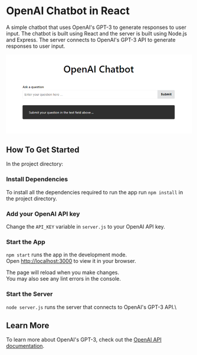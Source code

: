 # OpenAI Chatbot in React

A simple chatbot that uses OpenAI's GPT-3 to generate responses to user input. The chatbot is built using React and the server is built using Node.js and Express. The server connects to OpenAI's GPT-3 API to generate responses to user input.

![OpenAI Chatbot Screenshot](public/screenshot.png "Chatbot Screenshot")

## How To Get Started

In the project directory:

### Install Dependencies

To install all the dependencies required to run the app run `npm install` in the project directory.

### Add your OpenAI API key

Change the `API_KEY` variable in `server.js` to your OpenAI API key.

### Start the App

`npm start` runs the app in the development mode.\
Open [http://localhost:3000](http://localhost:3000) to view it in your browser.

The page will reload when you make changes.\
You may also see any lint errors in the console.

### Start the Server

`node server.js` runs the server that connects to OpenAI's GPT-3 API.\

## Learn More

To learn more about OpenAI's GPT-3, check out the [OpenAI API documentation](https://beta.openai.com/docs/).
